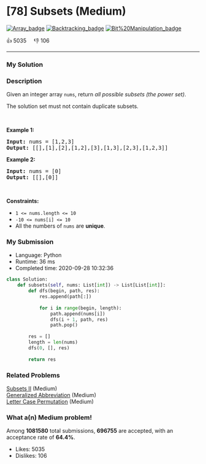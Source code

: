 # [78] Subsets (Medium)

[![Array_badge](https://img.shields.io/badge/topic-Array-green.svg)](https://leetcode.com/problems/subsets/)  [![Backtracking_badge](https://img.shields.io/badge/topic-Backtracking-green.svg)](https://leetcode.com/problems/subsets/)  [![Bit%20Manipulation_badge](https://img.shields.io/badge/topic-Bit%20Manipulation-green.svg)](https://leetcode.com/problems/subsets/) 

:+1: 5035 &nbsp; &nbsp; :thumbsdown: 106

---

### My Solution


### Description
<p>Given an&nbsp;integer array&nbsp;<code>nums</code>, return <em>all possible subsets (the power set)</em>.</p>

<p>The solution set must not contain duplicate subsets.</p>

<p>&nbsp;</p>
<p><strong>Example 1:</strong></p>

<pre>
<strong>Input:</strong> nums = [1,2,3]
<strong>Output:</strong> [[],[1],[2],[1,2],[3],[1,3],[2,3],[1,2,3]]
</pre>

<p><strong>Example 2:</strong></p>

<pre>
<strong>Input:</strong> nums = [0]
<strong>Output:</strong> [[],[0]]
</pre>

<p>&nbsp;</p>
<p><strong>Constraints:</strong></p>

<ul>
	<li><code>1 &lt;= nums.length &lt;= 10</code></li>
	<li><code>-10 &lt;= nums[i] &lt;= 10</code></li>
	<li>All the numbers of&nbsp;<code>nums</code> are <strong>unique</strong>.</li>
</ul>



### My Submission

- Language: Python
- Runtime: 36 ms
- Completed time: 2020-09-28 10:32:36

```Python
class Solution:
    def subsets(self, nums: List[int]) -> List[List[int]]:
        def dfs(begin, path, res):
            res.append(path[:])
            
            for i in range(begin, length):
                path.append(nums[i])
                dfs(i + 1, path, res)
                path.pop()
            
        res = []
        length = len(nums)
        dfs(0, [], res)
        
        return res
```


### Related Problems
[Subsets II](https://leetcode.com/problems/subsets-ii/) (Medium) <br>
[Generalized Abbreviation](https://leetcode.com/problems/generalized-abbreviation/) (Medium) <br>
[Letter Case Permutation](https://leetcode.com/problems/letter-case-permutation/) (Medium) <br>



### What a(n) Medium problem!
Among **1081580** total submissions, **696755** are accepted, with an acceptance rate of **64.4%**. <br>

- Likes: 5035
- Dislikes: 106

